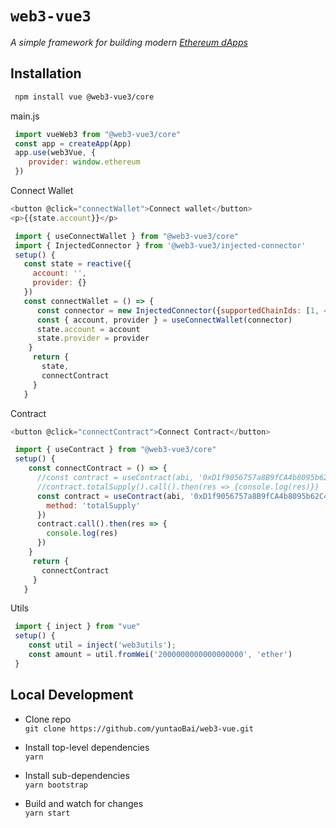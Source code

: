 # `web3-vue3` 

_A simple framework for building modern [Ethereum dApps](https://ethereum.org/beginners/)_

## Installation

``` bash
 npm install vue @web3-vue3/core
```
  main.js
``` js
 import vueWeb3 from "@web3-vue3/core"
 const app = createApp(App)
 app.use(web3Vue, {
    provider: window.ethereum
 })
```

Connect Wallet
``` js
<button @click="connectWallet">Connect wallet</button>
<p>{{state.account}}</p>

 import { useConnectWallet } from "@web3-vue3/core"
 import { InjectedConnector } from '@web3-vue3/injected-connector'
 setup() {
   const state = reactive({
     account: '',
     provider: {}
   })
   const connectWallet = () => {
      const connector = new InjectedConnector({supportedChainIds: [1, 4, 56]})
      const { account, provider } = useConnectWallet(connector)
      state.account = account
      state.provider = provider
    }
     return {
       state,
       connectContract
     }
   }
```

Contract
``` js
<button @click="connectContract">Connect Contract</button>

 import { useContract } from "@web3-vue3/core"
 setup() {
    const connectContract = () => {
      //const contract = useContract(abi, '0xD1f9056757a8B9fCA4b8095b62C4A47F57c2Ce63')
      //contract.totalSupply().call().then(res => {console.log(res)})
      const contract = useContract(abi, '0xD1f9056757a8B9fCA4b8095b62C4A47F57c2Ce63', {
        method: 'totalSupply'
      })
      contract.call().then(res => {
        console.log(res)
      })
    }
     return {
       connectContract
     }
   }
```

Utils
``` js
 import { inject } from "vue"
 setup() {
    const util = inject('web3utils');
    const amount = util.fromWei('2000000000000000000', 'ether')  
 }
```

## Local Development

- Clone repo\
  `git clone https://github.com/yuntaoBai/web3-vue.git`

- Install top-level dependencies\
  `yarn`

- Install sub-dependencies\
  `yarn bootstrap`

- Build and watch for changes\
  `yarn start`
